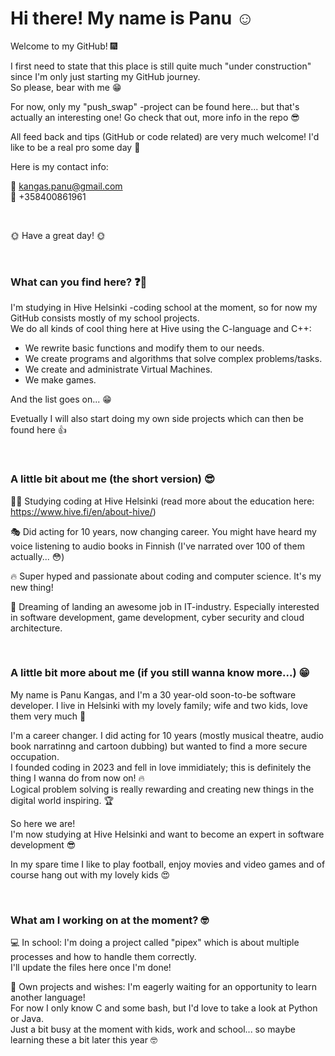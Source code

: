 # Hi there! My name is Panu ☺️  

Welcome to my GitHub! 🎆  

I first need to state that this place is still quite much "under construction" since I'm only just starting my GitHub journey.  
So please, bear with me 😁  

For now, only my "push_swap" -project can be found here... but that's actually an interesting one! Go check that out, more info in the repo 😎

All feed back and tips (GitHub or code related) are very much welcome! I'd like to be a real pro some day 💪

Here is my contact info:  

📧 kangas.panu@gmail.com  
📱 +358400861961  

<br/>
  
🌞 Have a great day! 🌞

<br/>

### What can you find here? ❓🤔

I'm studying in Hive Helsinki -coding school at the moment, so for now my GitHub consists mostly of my school projects.  
We do all kinds of cool thing here at Hive using the C-language and C++:  

- We rewrite basic functions and modify them to our needs.
- We create programs and algorithms that solve complex problems/tasks.
- We create and administrate Virtual Machines.
- We make games.

And the list goes on... 😁  

Evetually I will also start doing my own side projects which can then be found here 👍

<br/>  

### A little bit about me (the short version) 😎

👨‍🎓 Studying coding at Hive Helsinki (read more about the education here: https://www.hive.fi/en/about-hive/)  
  
🎭 Did acting for 10 years, now changing career. You might have heard my voice listening to audio books in Finnish (I've narrated over 100 of them actually... 😳)  

🔥 Super hyped and passionate about coding and computer science. It's my new thing!  

🤩 Dreaming of landing an awesome job in IT-industry. Especially interested in software development, game development, cyber security and cloud architecture.  

<br/>  

### A little bit more about me (if you still wanna know more...) 😁

My name is Panu Kangas, and I'm a 30 year-old soon-to-be software developer. I live in Helsinki with my lovely family; wife and two kids, love them very much 🥰  

I'm a career changer. I did acting for 10 years (mostly musical theatre, audio book narratinng and cartoon dubbing) but wanted to find a more secure occupation.  
I founded coding in 2023 and fell in love immidiately; this is definitely the thing I wanna do from now on! 🔥  
Logical problem solving is really rewarding and creating new things in the digital world inspiring. 🏆

So here we are!  
I'm now studying at Hive Helsinki and want to become an expert in software development 😎

In my spare time I like to play football, enjoy movies and video games and of course hang out with my lovely kids 😍

<br/>  

### What am I working on at the moment? 🤓

💻 In school: I'm doing a project called "pipex" which is about multiple processes and how to handle them correctly.  
I'll update the files here once I'm done!

🌱 Own projects and wishes: I'm eagerly waiting for an opportunity to learn another language!  
For now I only know C and some bash, but I'd love to take a look at Python or Java.  
Just a bit busy at the moment with kids, work and school... so maybe learning these a bit later this year 🤓
